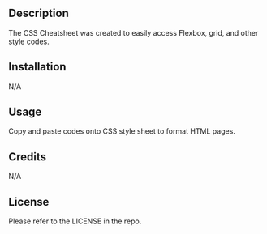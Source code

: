 ## Description
The CSS Cheatsheet was created to easily access Flexbox, grid, and other style codes.

## Installation
N/A

## Usage
Copy and paste codes onto CSS style sheet to format HTML pages.

## Credits
N/A

## License
Please refer to the LICENSE in the repo.

